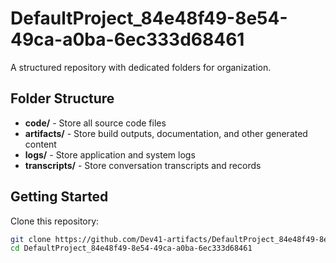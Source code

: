 # DefaultProject_84e48f49-8e54-49ca-a0ba-6ec333d68461
A structured repository with dedicated folders for organization.

## Folder Structure

- **code/** - Store all source code files
- **artifacts/** - Store build outputs, documentation, and other generated content
- **logs/** - Store application and system logs
- **transcripts/** - Store conversation transcripts and records

## Getting Started

Clone this repository:
```bash
git clone https://github.com/Dev41-artifacts/DefaultProject_84e48f49-8e54-49ca-a0ba-6ec333d68461
cd DefaultProject_84e48f49-8e54-49ca-a0ba-6ec333d68461
```
